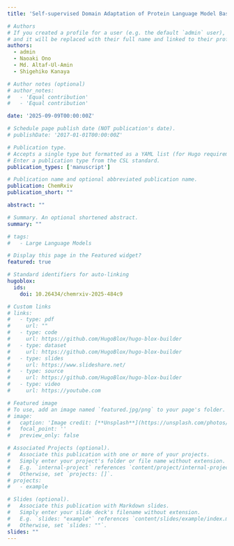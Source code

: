 ```yaml
---
title: 'Self-supervised Domain Adaptation of Protein Language Model Based Solely on Positive Enzyme-reaction Pairs'

# Authors
# If you created a profile for a user (e.g. the default `admin` user), write the username (folder name) here
# and it will be replaced with their full name and linked to their profile.
authors:
  - admin
  - Naoaki Ono
  - Md. Altaf-Ul-Amin
  - Shigehiko Kanaya

# Author notes (optional)
# author_notes:
#   - 'Equal contribution'
#   - 'Equal contribution'

date: '2025-09-09T00:00:00Z'

# Schedule page publish date (NOT publication's date).
# publishDate: '2017-01-01T00:00:00Z'

# Publication type.
# Accepts a single type but formatted as a YAML list (for Hugo requirements).
# Enter a publication type from the CSL standard.
publication_types: ['manuscript']

# Publication name and optional abbreviated publication name.
publication: ChemRxiv
publication_short: ""

abstract: ""

# Summary. An optional shortened abstract.
summary: ""

# tags:
#   - Large Language Models

# Display this page in the Featured widget?
featured: true

# Standard identifiers for auto-linking
hugoblox:
  ids:
    doi: 10.26434/chemrxiv-2025-484c9

# Custom links
# links:
#   - type: pdf
#     url: ""
#   - type: code
#     url: https://github.com/HugoBlox/hugo-blox-builder
#   - type: dataset
#     url: https://github.com/HugoBlox/hugo-blox-builder
#   - type: slides
#     url: https://www.slideshare.net/
#   - type: source
#     url: https://github.com/HugoBlox/hugo-blox-builder
#   - type: video
#     url: https://youtube.com

# Featured image
# To use, add an image named `featured.jpg/png` to your page's folder.
# image:
#   caption: 'Image credit: [**Unsplash**](https://unsplash.com/photos/pLCdAaMFLTE)'
#   focal_point: ''
#   preview_only: false

# Associated Projects (optional).
#   Associate this publication with one or more of your projects.
#   Simply enter your project's folder or file name without extension.
#   E.g. `internal-project` references `content/project/internal-project/index.md`.
#   Otherwise, set `projects: []`.
# projects:
#   - example

# Slides (optional).
#   Associate this publication with Markdown slides.
#   Simply enter your slide deck's filename without extension.
#   E.g. `slides: "example"` references `content/slides/example/index.md`.
#   Otherwise, set `slides: ""`.
slides: ""
---
```


<!-- {{% callout note %}}
Click the _Cite_ button above to demo the feature to enable visitors to import publication metadata into their reference management software.
{{% /callout %}}

{{% callout note %}}
Create your slides in Markdown - click the _Slides_ button to check out the example.
{{% /callout %}}

Add the publication's **full text** or **supplementary notes** here. You can use rich formatting such as including [code, math, and images](https://docs.hugoblox.com/content/writing-markdown-latex/). -->
